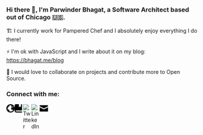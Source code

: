 ### Hi there 👋, I'm Parwinder Bhagat, a Software Architect based out of Chicago 🇺🇸.

🏗 I currently work for Pampered Chef and I absolutely enjoy everything I do there!

⚡️ I'm ok with JavaScript and I write about it on my blog: https://bhagat.me/blog

🤝 I would love to collaborate on projects and contribute more to Open Source.


### Connect with me:

[<img align="left" alt="Website" width="22px" src="https://raw.githubusercontent.com/iconic/open-iconic/master/svg/globe.svg" />][website]
[<img align="left" alt="Blog" width="22px" src="https://raw.githubusercontent.com/iconic/open-iconic/master/svg/book.svg" />][blog]
[<img align="left" alt="Twitter" width="22px" src="https://cdn.jsdelivr.net/npm/simple-icons@v3/icons/twitter.svg" />][twitter]
[<img align="left" alt="LinkedIn" width="22px" src="https://cdn.jsdelivr.net/npm/simple-icons@v3/icons/linkedin.svg" />][linkedin]
[<img align="left" alt="Email" width="22px" src="https://raw.githubusercontent.com/iconic/open-iconic/master/svg/envelope-closed.svg" />][email]

[website]: https://bhagat.me/
[blog]: https://bhagat.me/blog
[twitter]: https://twitter.com/bhagatparwinder
[linkedin]: https://www.linkedin.com/in/bhagatparwinder/
[email]: mailto:contact@bhagat.me
